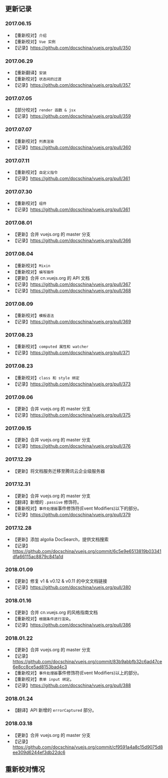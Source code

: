 ## 更新记录

### 2017.06.15
* 【重新校对】`介绍`
* 【重新校对】`Vue 实例`
* 【记录】https://github.com/docschina/vuejs.org/pull/350

### 2017.06.29
* 【重新翻译】`安装`
* 【重新校对】`状态间的过渡`
* 【记录】https://github.com/docschina/vuejs.org/pull/357

### 2017.07.05
* 【部分校对】`render 函数 & jsx`
* 【记录】https://github.com/docschina/vuejs.org/pull/359

### 2017.07.07
* 【重新校对】`列表渲染`
* 【记录】https://github.com/docschina/vuejs.org/pull/360

### 2017.07.11
* 【重新校对】`自定义指令`
* 【记录】https://github.com/docschina/vuejs.org/pull/361

### 2017.07.30
* 【重新校对】`组件`
* 【记录】https://github.com/docschina/vuejs.org/pull/361

### 2017.08.01
* 【更新】合并 vuejs.org 的 master 分支
* 【记录】https://github.com/docschina/vuejs.org/pull/366

### 2017.08.04
* 【重新校对】`Mixin`
* 【重新校对】`编写插件`
* 【更新】合并 cn.vuejs.org 的 API 文档
* 【记录】https://github.com/docschina/vuejs.org/pull/367
* 【记录】https://github.com/docschina/vuejs.org/pull/368

### 2017.08.09
* 【重新校对】`模板语法`
* 【记录】https://github.com/docschina/vuejs.org/pull/369

### 2017.08.23
* 【重新校对】`computed 属性和 watcher`
* 【记录】https://github.com/docschina/vuejs.org/pull/371

### 2017.08.23
* 【重新校对】`class 和 style 绑定`
* 【记录】https://github.com/docschina/vuejs.org/pull/373

### 2017.09.06
* 【更新】合并 vuejs.org 的 master 分支
* 【记录】https://github.com/docschina/vuejs.org/pull/375

### 2017.09.15
* 【更新】合并 vuejs.org 的 master 分支
* 【记录】https://github.com/docschina/vuejs.org/pull/376

### 2017.12.29
* 【更新】将文档服务迁移至腾讯云企业级服务器

### 2017.12.31
* 【更新】合并 vuejs.org 的 master 分支
* 【翻译】新增的 `.passive` 修饰符。
* 【重新校对】`事件处理器`事件修饰符(Event Modifiers)以下的部分。
* 【记录】https://github.com/docschina/vuejs.org/pull/379

### 2017.12.28
* 【更新】添加 algolia DocSearch，提供文档搜索
* 【记录】https://github.com/docschina/vuejs.org/commit/6c5e9e6513819b03341dfa66115ac8879c841a1d

### 2018.01.09
* 【更新】修复 v1 & v0.12 & v0.11 的中文文档链接
* 【记录】https://github.com/docschina/vuejs.org/pull/380

### 2018.01.16
* 【更新】合并 cn.vuejs.org 的风格指南文档
* 【重新校对】`根据条件进行渲染`。
* 【记录】https://github.com/docschina/vuejs.org/pull/386

### 2018.01.22
* 【更新】合并 vuejs.org 的 master 分支
* 【记录】https://github.com/docschina/vuejs.org/commit/83b9abbfb32c6ad47ce6e8cc8ce5ad8153bad4c3
* 【重新校对】`事件处理器`事件修饰符(Event Modifiers)以上的部分。
* 【重新校对】`表单 input 绑定`。
* 【记录】https://github.com/docschina/vuejs.org/pull/388

### 2018.01.24
* 【翻译】API 新增的 `errorCaptured` 部分。

### 2018.03.18
* 【更新】合并 vuejs.org 的 master 分支
* 【记录】https://github.com/docschina/vuejs.org/commit/cf9591a4a8c15d9075d8ee309d6244ef3db22dc6

## 重新校对情况

